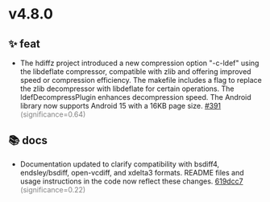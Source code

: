 # v4.8.0
## ✨ feat
- The hdiffz project introduced a new compression option "-c-ldef" using the libdeflate compressor, compatible with zlib and offering improved speed or compression efficiency. The makefile includes a flag to replace the zlib decompressor with libdeflate for certain operations. The ldefDecompressPlugin enhances decompression speed. The Android library now supports Android 15 with a 16KB page size. [#391](https://github.com/sisong/HDiffPatch/pull/391) <span style='color:grey;'>(significance=0.64)</span>

## 📚 docs
- Documentation updated to clarify compatibility with bsdiff4, endsley/bsdiff, open-vcdiff, and xdelta3 formats. README files and usage instructions in the code now reflect these changes. [619dcc7](https://github.com/sisong/HDiffPatch/commit/619dcc714a773f3faefd89c0bb532096f1037cb1) <span style='color:grey;'>(significance=0.22)</span>